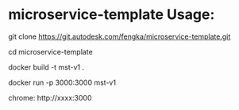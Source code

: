 # microservice-template Usage:

git clone https://git.autodesk.com/fengka/microservice-template.git

cd microservice-template

docker build -t mst-v1 .

docker run -p 3000:3000 mst-v1

chrome:  http://xxxx:3000
